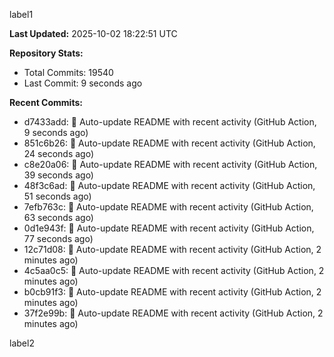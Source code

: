 
label1 
<!-- ACTIVITY_START -->
**Last Updated:** 2025-10-02 18:22:51 UTC

**Repository Stats:**
- Total Commits: 19540
- Last Commit: 9 seconds ago

**Recent Commits:**
- d7433add: 🤖 Auto-update README with recent activity (GitHub Action, 9 seconds ago)
- 851c6b26: 🤖 Auto-update README with recent activity (GitHub Action, 24 seconds ago)
- c8e20a06: 🤖 Auto-update README with recent activity (GitHub Action, 39 seconds ago)
- 48f3c6ad: 🤖 Auto-update README with recent activity (GitHub Action, 51 seconds ago)
- 7efb763c: 🤖 Auto-update README with recent activity (GitHub Action, 63 seconds ago)
- 0d1e943f: 🤖 Auto-update README with recent activity (GitHub Action, 77 seconds ago)
- 12c71d08: 🤖 Auto-update README with recent activity (GitHub Action, 2 minutes ago)
- 4c5aa0c5: 🤖 Auto-update README with recent activity (GitHub Action, 2 minutes ago)
- b0cb91f3: 🤖 Auto-update README with recent activity (GitHub Action, 2 minutes ago)
- 37f2e99b: 🤖 Auto-update README with recent activity (GitHub Action, 2 minutes ago)
<!-- ACTIVITY_END -->

label2
